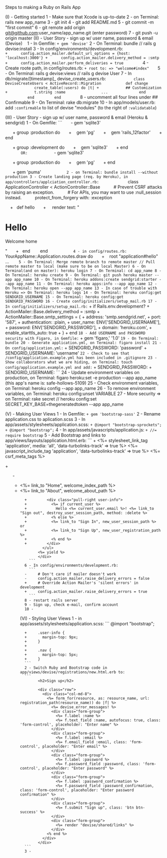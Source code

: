 Steps to making a Ruby on Rails App

(I) - Getting started
      1 - Make sure that Xcode is up-to-date
      2 - on Terminal: rails new app_name
      3 - git init
      4 - git add README.md
      5 - git commit -m "first commit"
      6 - git remote add origin git@github.com:user_name/app_name.git (enter password)
      7 - git push -u origin master
(II) - User Story - sign up w/ user name, password & email (Devise)
      1 - In Gemfile: ```+ gem 'devise'```
      2 - On Terminal: bundle // rails g devise:install
      3 - In config/environments/development.rb:
             ```
      +      config.action_mailer.default_url_options = {host: 'localhost:3000'}
      +      config.action_mailer.delivery_method = :smtp
      +      config.action_mailer.perform_deliveries = true
             ```
      4 - Create roote path, in config/routes.rb: ```+ root to: => "welcome#index"```
      5 - On Terminal: rails g devise:views // rails g devise User
      7 - In db/migrate/[timestamp]_ devise_create_users.rb:
             ```
             class DeviseCreateUsers < ActiveRecord::Migration
                def change
                   create_table(:users) do |t|
      +            ## Customization
      +            t.string :name
                     ...
                   end
                end
              end
             ```
      8 - uncomment all four lines under ## Confirmable
      9 - On Terminal: rake db:migrate
      10 - In app/models/user.rb: add ```:confirmable``` to list of devise "modules" (to the right of ```:validatable```)

(III) - User Story - sign up w/ user name, password & email (Heroku & sendgrid)
      1 - On Gemfile:
      ```
      -      gem 'sqlite3'

      +      group :production do
      +         gem 'pg'
      +         gem 'rails_12factor'
      +      end

      +      group :development do
      +         gem 'sqlite3'
      +      end
       ```
       OR:
       ```
      -      gem 'sqlite3'

      +      group :production do
      +         gem 'pg'
      +      end

      +      gem 'puma'
       ```
      2 - on Terminal: bundle install --without production
      3 - Create landing page (req. by Heroku), in app/controllers/applciation_controller.rb:
       ```
        class ApplicationController < ActionController::Base
          # Prevent CSRF attacks by raising an exception.
          # For APIs, you may want to use :null_session instead.
          protect_from_forgery with: :exception

      +   def hello
      +     render text: "<h1>Hello</h1><p>Welcome home</p>"
      +   end
        end
       ```
      4 - in config/routes.rb:
       ```
           YourAppName::Application.routes.draw do
      +      root "application#hello"
            ...
       ```
      5 - On Terminal: Merge remote branch to remote master // Pull remote master to local (make sure to be on local Master)
      6 - On Terminal(and on master): heroku login
      7 - On Terminal: cd app_name
      8 - On Terminal: heroku create
      9 - On Terminal: git push heroku master --app app_name
      10 - On Terminal: heroku addons:create sendgrid:starter --app app_name
      11 - On Terminal: heroku apps:info --app app_name
      12 - On Terminal: heroku open --app app_name
      13 - In case of trouble with Heroku => On Terminal: heroku logs
      14 - On Terminal: heroku config:get SENDGRID_USERNAME
      15 - On Terminal: heroku config:get SENDGRID_PASSWORD
      16 - Create config/initializers/setup_mail.rb
      17 - In config/initializers/setup_mail.rb:
      ```
      +    if Rails.env.development?
      +       ActionMailer::Base.delivery_method = :smtp
      +       ActionMailer::Base.smtp_settings = {
      +         address:        'smtp.sendgrid.net',
      +         port:           '587',
      +         authentication: :plain,
      +         user_name:      ENV['SENDGRID_USERNAME'],
      +         password:       ENV['SENDGRID_PASSWORD'],
      +         domain:         'heroku.com',
      +         enable_starttls_auto: true
      +       }
      +     end
      ```
      18 - Add USERNAME and PASSWORD security with Figaro, in Gemfile:
      ```
      +     gem 'figaro,' '1.0'
      ```
      19 - On Terminal: bundle
      20 - Generate application.yml, on Terminal: figaro install
      21 - On config/application.yml:
      ```
      +     SENDGRID_PASSWORD: 'password'
      +     SENDGRID_USERNAME: 'username'
      ```
      22 - Check to see that /config/application.example.yml has been included in .gitignore
      23 - Show collaborators what we are hiding, on Terminal: touch config/application.example.yml and add:
      ```
      +     SENDGRID_PASSWORD:
      +     SENDGRID_USERNAME:
      ```
      24 - Update environment variables on production, on Terminal: figaro heroku:set -e production --app app_name (this app's name is: safe-hollows-5109)
      25 - Check environment variables, on Terminal: heroku config --app app_name
      26 - To remove environment variables, on Terminal: heroku config:unset VARIABLE
      27 - More security => on Terminal: rake secret // heroku config:set SECRET_KEY_BASE=thegeneratedtoken --app app_name

(V) - Making User Views
      1 - In Gemfile: ```+ gem 'bootstrap-sass'```
      2 - Rename application.css to aplication.scss
      3 - In app/assets/stylesheets/application.scss:
      ```
      + @import "bootstrap-sprockets";
      + @import "bootstrap";
      ```
      4 - In app/assets/javascripts/application.js: ```+ //= require bootstrap```
      5 - Add Bootstrap and links to app/views/layouts/application.html.erb:
      ```
            <title>Blocitoff</title>
      +     <meta name="viewport" content="width=device-width, initial-scale=1">
            <%= stylesheet_link_tag    'application', media: 'all', 'data-turbolinks-track' => true %>
            <%= javascript_include_tag 'application', 'data-turbolinks-track' => true %>
            <%= csrf_meta_tags %>
          </head>
          <body>
            <div class="container">
      +       <ul class="nav nav-tabs">
      -       <ul>
                <li><%= link_to "Home", welcome_index_path %></li>
                <li><%= link_to "About", welcome_about_path %></li>

      +         <div class="pull-right user-info">
      +           <%= if current_user %>
      +             Hello <%= current_user.email %>! <%= link_to "Sign out", destroy_user_session_path, method: :delete %>
      +           <% else %>
      +           <%= link_to "Sign In", new_user_session_path %> or
      +           <%= link_to "Sign Up", new_user_registration_path %>
      +           <% end %>
      +         </div>
              </ul>
            <%= yield %>
            </div>
        ```
      6 - In config/environments/development.rb:
        ```
      -     # Don't care if mailer doesn't work
      -     config.action_mailer.raise_delivery_errors = false
      +     # Override Action Mailer's 'silent errors' in development
      +     config.action_mailer.raise_delivery_errors = true
        ```
      8 - restart rails server
      9 - Sign up, check e-mail, confirm account
      10 -
(VI) - Styling User Views
      1 - in app/assets/stylesheets/application.scss:
      ```
            @import "bootstrap";

      +     .user-info {
      +       margin-top: 9px;
      +     }
      +
      +     .nav {
      +       margin-top: 5px;
      +     }
      ```
      2 - Switch Ruby and Bootstrap code in  app/views/devise/registrations/new.html.erb to:
      ```
            <h2>Sign up</h2>

            <div class="row">
              <div class="col-md-8">
                <%= form_for(resource, as: resource_name, url: registration_path(resource_name)) do |f| %>
                  <%= devise_error_messages! %>
                  <div class="form-group">
                    <%= f.label :name %>
                    <%= f.text_field :name, autofocus: true, class: 'form-control', placeholder: "Enter name" %>
                  </div>
                  <div class="form-group">
                    <%= f.label :email %>
                    <%= f.email_field :email, class: 'form-control', placeholder: "Enter email" %>
                  </div>
                  <div class="form-group">
                    <%= f.label :password %>
                    <%= f.password_field :password, class: 'form-control', placeholder: "Enter password" %>
                  </div>
                  <div class="form-group">
                    <%= f.label :password_confirmation %>
                    <%= f.password_field :password_confirmation, class: 'form-control', placeholder: "Enter password confirmation" %>
                  </div>
                  <div class="form-group">
                    <%= f.submit "Sign up", class: 'btn btn-success' %>
                  </div>
                  <div class="form-group">
                    <%= render "devise/shared/links" %>
                  </div>
                <% end %>
              </div>
            </div>
      ```
      3 -
